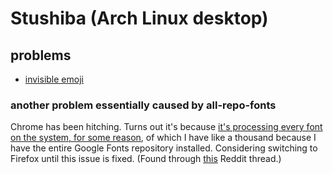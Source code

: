 # Stushiba (Arch Linux desktop)

## problems

- [invisible emoji][]

[invisible emoji]: 2c4daee6-58d4-4975-8f95-08c91e3745bc.md

### another problem essentially caused by all-repo-fonts

Chrome has been hitching. Turns out it's because [it's processing every font on the system, for some reason](https://bugs.chromium.org/p/chromium/issues/detail?id=904994), of which I have like a thousand because I have the entire Google Fonts repository installed. Considering switching to Firefox until this issue is fixed. (Found through [this](https://www.reddit.com/r/archlinux/comments/9wnur4/chromium_and_googlechrome_lag_problem/) Reddit thread.)
